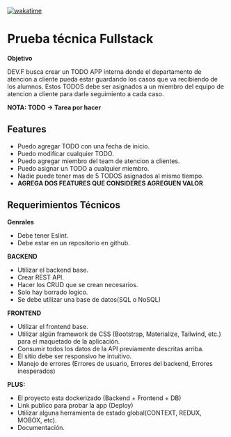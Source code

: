 [![wakatime](https://wakatime.com/badge/github/Mrbanano/test.svg)](https://wakatime.com/badge/github/Mrbanano/test)

# Prueba técnica Fullstack

**Objetivo**

DEV.F busca crear un TODO APP interna donde el departamento de atencion a cliente pueda estar guardando los casos que va recibiendo de los alumnos. Estos TODOS debe ser asignados a un miembro del equipo de atencion a cliente para darle seguimiento a cada caso.

**NOTA: TODO -> Tarea por hacer**

## Features

- Puedo agregar TODO con una fecha de inicio.
- Puedo modificar cualquier TODO.
- Puedo agregar miembro del team de atencion a clientes.
- Puedo asignar un TODO a cualquier miembro.
- Nadie puede tener mas de 5 TODOS asignados al mismo tiempo.
- **AGREGA DOS FEATURES QUE CONSIDERES AGREGUEN VALOR**

## Requerimientos Técnicos

**Genrales**

- Debe tener Eslint.
- Debe estar en un repositorio en github.

**BACKEND**

- Utilizar el backend base.
- Crear REST API.
- Hacer los CRUD que se crean necesarios.
- Solo hay borrado logico.
- Se debe utilizar una base de datos(SQL o NoSQL)

**FRONTEND**

- Utilizar el frontend base.
- Utilizar algún framework de CSS (Bootstrap, Materialize, Tailwind, etc.) para el maquetado de la aplicación.
- Consumir todos los datos de la API previamente descritas arriba.
- El sitio debe ser responsivo he intuitivo.
- Manejo de errores (Errores de usuario, Errores del backend, Errores inesperados)

**PLUS:**

- El proyecto esta dockerizado (Backend + Frontend + DB)
- Link publico para probar la app (Deploy)
- Utilizar alguna herramienta de estado global(CONTEXT, REDUX, MOBOX, etc).
- Documentación.
